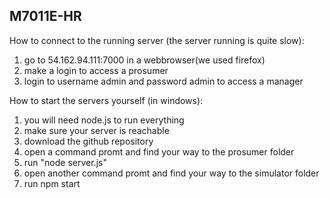 ## M7011E-HR

How to connect to the running server (the server running is quite slow):

1.	go to 54.162.94.111:7000 in a webbrowser(we used firefox)
2.	make a login to access a prosumer
3. 	login to username admin and password admin to access a manager


How to start the servers yourself (in windows):

1.	you will need node.js to run everything
2.	make sure your server is reachable
2.	download the github repository
3.	open a command promt and find your way to the prosumer folder
4.	run "node server.js"
5.	open another command promt and find your way to the simulator folder
6.	run npm start
